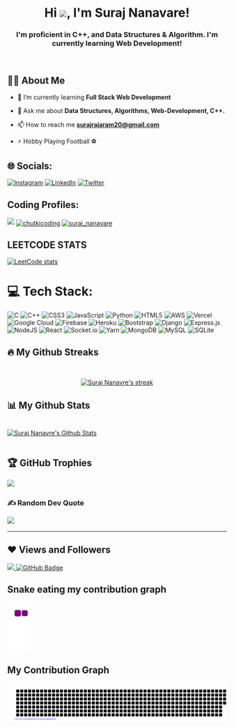 

<h1 align="center">Hi <img src="https://raw.githubusercontent.com/MartinHeinz/MartinHeinz/master/wave.gif" width="30px">, I'm  Suraj Nanavare!</h1>
<h3 align="center">I'm proficient in C++, and Data Structures & Algorithm. I'm currently learning Web Development!</h3>


<br/>

## 👩‍💻 About Me

- 🌱 I’m currently learning **Full Stack Web Development**

- 💬 Ask me about **Data Structures, Algorithms, Web-Development, C++.**

- 📫 How to reach me **surajrajaram20@gmail.com**

- ⚡ Hobby Playing Football ⚽


## 🌐 Socials:
[![Instagram](https://img.shields.io/badge/Instagram-%23E4405F.svg?logo=Instagram&logoColor=white)](https://instagram.com/__suraz____) [![LinkedIn](https://img.shields.io/badge/LinkedIn-%230077B5.svg?logo=linkedin&logoColor=white)](https://www.linkedin.com/in/suraj-rajaram-7a6abb206/) [![Twitter](https://img.shields.io/badge/Twitter-%231DA1F2.svg?logo=Twitter&logoColor=white)](https://twitter.com/BunnyFact) 

## Coding Profiles:
<p align="left">
<a href = "https://www.codechef.com/users/bhai_pakka"><img src="https://img.icons8.com/fluent/48/000000/codechef.png"/></a>
<a href="https://codeforces.com/profile/chutkicoding" target="blank"><img align="center" src="https://raw.githubusercontent.com/rahuldkjain/github-profile-readme-generator/master/src/images/icons/Social/codeforces.svg" alt="chutkicoding" height="30" width="40" /></a>
<a href="https://www.leetcode.com/suraj_nanavare" target="blank"><img align="center" src="https://raw.githubusercontent.com/rahuldkjain/github-profile-readme-generator/master/src/images/icons/Social/leet-code.svg" alt="suraj_nanavare" height="30" width="40" /></a>
</p>

## LEETCODE STATS
[![LeetCode stats](https://leetcode-stats-six.vercel.app/?username=Suraj_Nanavare&theme=dark)](https://github.com/KnlnKS/leetcode-stats)

# 💻 Tech Stack:
![C](https://img.shields.io/badge/c-%2300599C.svg?style=for-the-badge&logo=c&logoColor=white) ![C++](https://img.shields.io/badge/c++-%2300599C.svg?style=for-the-badge&logo=c%2B%2B&logoColor=white) ![CSS3](https://img.shields.io/badge/css3-%231572B6.svg?style=for-the-badge&logo=css3&logoColor=white) ![JavaScript](https://img.shields.io/badge/javascript-%23323330.svg?style=for-the-badge&logo=javascript&logoColor=%23F7DF1E) ![Python](https://img.shields.io/badge/python-3670A0?style=for-the-badge&logo=python&logoColor=ffdd54) ![HTML5](https://img.shields.io/badge/html5-%23E34F26.svg?style=for-the-badge&logo=html5&logoColor=white) ![AWS](https://img.shields.io/badge/AWS-%23FF9900.svg?style=for-the-badge&logo=amazon-aws&logoColor=white) ![Vercel](https://img.shields.io/badge/vercel-%23000000.svg?style=for-the-badge&logo=vercel&logoColor=white) ![Google Cloud](https://img.shields.io/badge/Google%20Cloud-%234285F4.svg?style=for-the-badge&logo=google-cloud&logoColor=white) ![Firebase](https://img.shields.io/badge/firebase-%23039BE5.svg?style=for-the-badge&logo=firebase) ![Heroku](https://img.shields.io/badge/heroku-%23430098.svg?style=for-the-badge&logo=heroku&logoColor=white) ![Bootstrap](https://img.shields.io/badge/bootstrap-%23563D7C.svg?style=for-the-badge&logo=bootstrap&logoColor=white) ![Django](https://img.shields.io/badge/django-%23092E20.svg?style=for-the-badge&logo=django&logoColor=white) ![Express.js](https://img.shields.io/badge/express.js-%23404d59.svg?style=for-the-badge&logo=express&logoColor=%2361DAFB) ![NodeJS](https://img.shields.io/badge/node.js-6DA55F?style=for-the-badge&logo=node.js&logoColor=white) ![React](https://img.shields.io/badge/react-%2320232a.svg?style=for-the-badge&logo=react&logoColor=%2361DAFB) ![Socket.io](https://img.shields.io/badge/Socket.io-black?style=for-the-badge&logo=socket.io&badgeColor=010101) ![Yarn](https://img.shields.io/badge/yarn-%232C8EBB.svg?style=for-the-badge&logo=yarn&logoColor=white) ![MongoDB](https://img.shields.io/badge/MongoDB-%234ea94b.svg?style=for-the-badge&logo=mongodb&logoColor=white) ![MySQL](https://img.shields.io/badge/mysql-%2300f.svg?style=for-the-badge&logo=mysql&logoColor=white) ![SQLite](https://img.shields.io/badge/sqlite-%2307405e.svg?style=for-the-badge&logo=sqlite&logoColor=white)

## 🔥 My Github Streaks
<br />
<p align="center">
    <a href="https://github.com/BunnyTHEcoder/github-readme-streak-stats">
        <img title="🔥 Get streak stats for your profile at git.io/streak-stats" alt="Suraj Nanavre's streak" src="https://github-readme-streak-stats.herokuapp.com/?user=BunnyTHEcoder&theme=radical&hide_border=true&stroke=0000&background=060A0CD0"/>
    </a>
</p>

## 📊 My Github Stats

  <br/>
    <a href="https://github.com/BunnyTHEcoder/github-readme-stats"><img alt="Suraj Nanavre's Github Stats" src="https://github-readme-stats.vercel.app/api?username=BunnyTHEcoder&show_icons=true&count_private=true&theme=radical&hide_border=true&bg_color=0D1117" /></a>
  


<br/>
<br/>



## 🏆 GitHub Trophies
![](https://github-profile-trophy.vercel.app/?username=BunnyTHEcoder&theme=radical&no-frame=false&no-bg=true&margin-w=4)

### ✍️ Random Dev Quote
![](https://quotes-github-readme.vercel.app/api?type=horizontal&theme=radical)

---
## ❤ Views and Followers
<a href="https://github.com/Meghna-DAS/github-profile-views-counter">
    <img src="https://komarev.com/ghpvc/?username=BunnyTHEcoder">
</a>
<a href="https://github.com/BunnyTHEcoder?tab=followers"><img src="https://img.shields.io/github/followers/BunnyTHEcoder?label=Followers&style=social" alt="GitHub Badge"></a>


## Snake eating my contribution graph
![snake gif](https://github.com/BunnyTHEcoder/BunnyTHEcoder/blob/output/github-contribution-grid-snake.gif)


## My Contribution Graph
![gitartwork](gitartwork.svg)





<!-- Proudly created with GPRM ( https://gprm.itsvg.in ) -->

